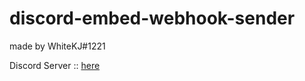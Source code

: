 # discord-embed-webhook-sender

made by WhiteKJ#1221

Discord Server :: [here](https://discord.gg/u9Hsur6)
